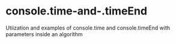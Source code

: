 # console.time-and-.timeEnd
Utiization and examples of console.time and console.timeEnd with parameters inside an algorithm
